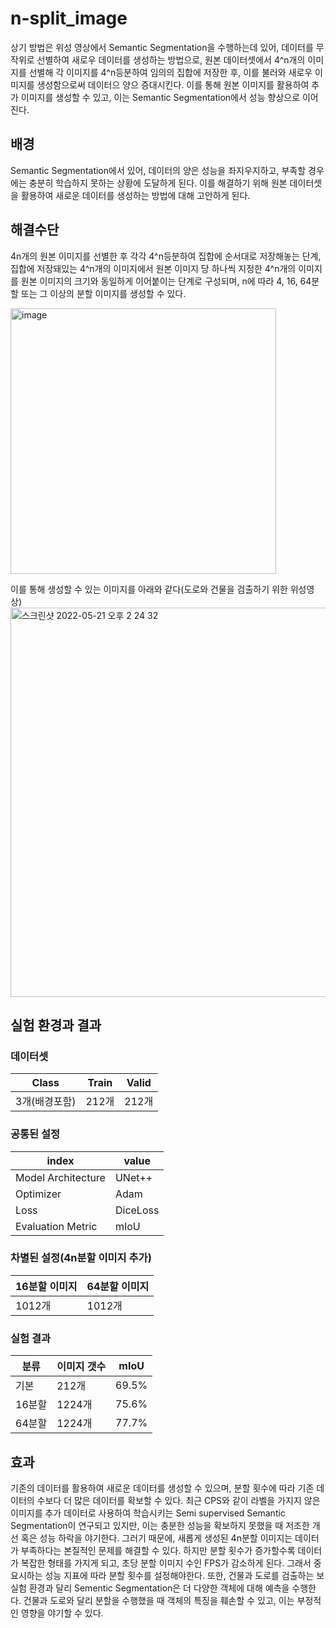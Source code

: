 # n-split_image
상기 방법은 위성 영상에서 Semantic Segmentation을 수행하는데 있어, 데이터를 무작위로 선별하여 새로우 데이터를 생성하는 방법으로, 원본 데이터셋에서 4^n개의 이미지를 선별해 각 이미지를 4^n등분하여 임의의 집합에 저장한 후, 이를 불러와 새로우 이미지를 생성함으로써 데이터으 양으 증대시킨다. 이를 통해 원본 이미지를 활용하여 추가 이미지를 생성할 수 있고, 이는 Semantic Segmentation에서 성능 향상으로 이어진다.

## 배경
Semantic Segmentation에서 있어, 데이터의 양은 성능을 좌지우지하고, 부족할 경우에는 충분히 학습하지 못하는 상황에 도달하게 된다. 이를 해결하기 위해 원본 데이터셋을 활용하여 새로운 데이터를 생성하는 방법에 대해 고안하게 된다.

## 해결수단
4n개의 원본 이미지를 선별한 후 각각 4^n등분하여 집합에 순서대로 저장해놓는 단계, 집합에 저장돼있는 4^n개의 이미지에서 원본 이미지 당 하나씩 지정한 4^n개의 이미지를 원본 이미지의 크기와 동일하게 이어붙이는 단계로 구성되며, n에 따라 4, 16, 64분할 또는 그 이상의 분할 이미지를 생성할 수 있다.

<img width="425" alt="image" src="https://user-images.githubusercontent.com/90492809/169636994-e87d1c9d-b7e5-42c2-8f5e-9234c228e254.png">

이를 통해 생성할 수 있는 이미지를 아래와 같다(도로와 건물을 검출하기 위한 위성영상)
<img width="623" alt="스크린샷 2022-05-21 오후 2 24 32" src="https://user-images.githubusercontent.com/90492809/169637055-a6c62c6a-6396-4e5f-ab00-741313523fe5.png">

## 실험 환경과 결과 
### 데이터셋
  |Class|Train|Valid|
  |------|------|-----|
  |3개(배경포함)|212개|212개|<br><br>
  
### 공통된 설정
  |index|value|
  |------|------|
  |Model Architecture|UNet++|
  |Optimizer|Adam|
  |Loss|DiceLoss|
  |Evaluation Metric|mIoU|<br><br>
 
 ### 차별된 설정(4n분할 이미지 추가)
  |16분할 이미지|64분할 이미지|
  |------|------|
  |1012개|1012개|br><br>
  
 ### 실험 결과
  |분류|이미지 갯수|mIoU|
  |------|------|------|
  |기본|212개|69.5%|
  |16분할|1224개|75.6%|
  |64분할|1224개|77.7%|br><br>
  

## 효과
기존의 데이터를 활용하여 새로운 데이터를 생성할 수 있으며, 분할 횟수에 따라 기존 데이터의 수보다 더 많은 데이터를 확보할 수 있다. 
최근 CPS와 같이 라벨을 가지지 않은 이미지를 추가 데이터로 사용하여 학습시키는 Semi supervised Semantic Segmentation이 연구되고 있지만, 이는 충분한 성능을 확보하지 못했을 때 저조한 개선 혹은 성능 하락을 야기한다. 그러기 때문에, 새롭게 생성된 4n분할 이미지는 데이터가 부족하다는 본질적인 문제를 해결할 수 있다. 
하지만 분할 횟수가 증가할수록 데이터가 복잡한 형태를 가지게 되고, 초당 분할 이미지 수인 FPS가 감소하게 된다. 그래서 중요시하는 성능 지표에 따라 분할 횟수를 설정해야한다. 또한, 건물과 도로를 검출하는 보 실험 환경과 달리 Sementic Segmentation은 더 다양한 객체에 대해 예측을 수행한다. 건물과 도로와 달리 분할을 수행했을 때 객체의 특징을 훼손할 수 있고, 이는 부정적인 영향을 야기할 수 있다.
